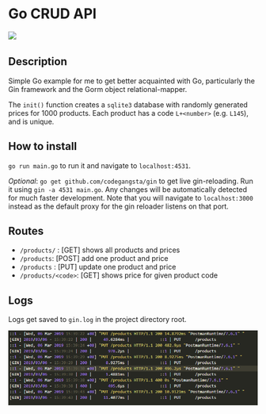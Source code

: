 # Go CRUD API

[<img src="https://goreportcard.com/badge/github.com/jaabberwocky/gorm-hello-world">](https://goreportcard.com/report/github.com/jaabberwocky/gorm-hello-world)

## Description
Simple Go example for me to get better acquainted with Go, particularly the Gin framework and the Gorm object relational-mapper.

The `init()` function creates a `sqlite3` database with randomly generated prices for 1000 products. Each product has a code `L+<number>` (e.g. `L145`), and is unique.

## How to install
`go run main.go` to run it and navigate to `localhost:4531`.

*Optional*:
`go get github.com/codegangsta/gin` to get live gin-reloading. Run it using `gin -a 4531 main.go`. Any changes will be automatically detected for much faster development. Note that you will navigate to `localhost:3000` instead as the default proxy for the gin reloader listens on that port.

## Routes
* `/products/` : [GET] shows all products and prices
* `/products`:  [POST] add one product and price
* `/products` : [PUT] update one product and price
* `/products/<code>`: [GET] shows price for given product code

## Logs

Logs get saved to `gin.log` in the project directory root.

![logs](pics/logs.PNG)
